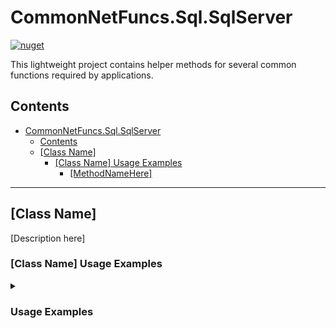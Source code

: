# CommonNetFuncs.Sql.SqlServer

[![nuget](https://img.shields.io/nuget/dt/CommonNetFuncs.Sql.SqlServer)](https://www.nuget.org/packages/CommonNetFuncs.Sql.SqlServer/)

This lightweight project contains helper methods for several common functions required by applications.

## Contents

- [CommonNetFuncs.Sql.SqlServer](#commonnetfuncssqlsqlserver)
  - [Contents](#contents)
  - [\[Class Name\]](#class-name)
    - [\[Class Name\] Usage Examples](#class-name-usage-examples)
      - [\[MethodNameHere\]](#methodnamehere)

---

## [Class Name]

[Description here]

### [Class Name] Usage Examples

<details>
<summary><h3>Usage Examples</h3></summary>

#### [MethodNameHere]

[Method Description here]

```cs
//Code here
```

</details>
